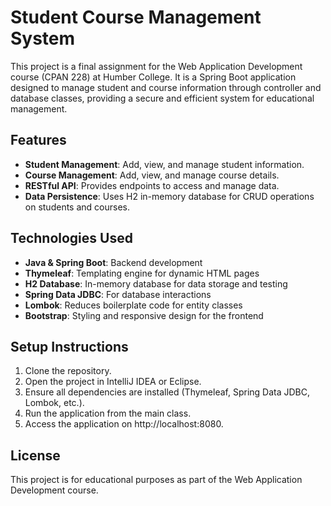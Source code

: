 # Student Course Management System
This project is a final assignment for the Web Application Development course (CPAN 228) at Humber College. It is a Spring Boot application designed to manage student and course information through controller and database classes, providing a secure and efficient system for educational management.

## Features
- **Student Management**: Add, view, and manage student information.
- **Course Management**: Add, view, and manage course details.
- **RESTful API**: Provides endpoints to access and manage data.
- **Data Persistence**: Uses H2 in-memory database for CRUD operations on students and courses.
## Technologies Used
- **Java & Spring Boot**: Backend development
- **Thymeleaf**: Templating engine for dynamic HTML pages
- **H2 Database**: In-memory database for data storage and testing
- **Spring Data JDBC**: For database interactions
- **Lombok**: Reduces boilerplate code for entity classes
- **Bootstrap**: Styling and responsive design for the frontend
## Setup Instructions
1. Clone the repository.
2. Open the project in IntelliJ IDEA or Eclipse.
3. Ensure all dependencies are installed (Thymeleaf, Spring Data JDBC, Lombok, etc.).
4. Run the application from the main class.
5. Access the application on http://localhost:8080.
## License
This project is for educational purposes as part of the Web Application Development course.


